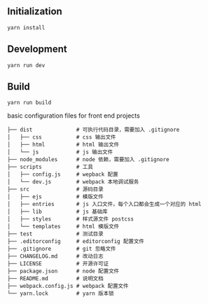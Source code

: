 ## Initialization

`yarn install`

## Development

`yarn run dev`

## Build

`yarn run build`

basic configuration files for front end projects

```
├── dist              # 可执行代码目录，需要加入 .gitignore
│   ├── css           # css 输出文件
│   ├── html          # html 输出文件
│   └── js            # js 输出文件
├── node_modules      # node 依赖，需要加入 .gitignore
├── scripts           # 工具
│   ├── config.js     # wepback 配置
│   └── dev.js        # webpack 本地调试服务
├── src               # 源码目录
│   ├── ejs           # 模版文件
│   ├── entries       # js 入口文件，每个入口都会生成一个对应的 html
│   ├── lib           # js 基础库
│   ├── styles        # 样式源文件 postcss
│   └── templates     # html 模版文件
├── test              # 测试目录
├── .editorconfig     # editorconfig 配置文件
├── .gitignore        # git 忽略文件
├── CHANGELOG.md      # 改动日志
├── LICENSE           # 开源许可证
├── package.json      # node 配置文件
├── README.md         # 说明文档
├── webpack.config.js # webpack 配置文件
└── yarn.lock         # yarn 版本锁
```
